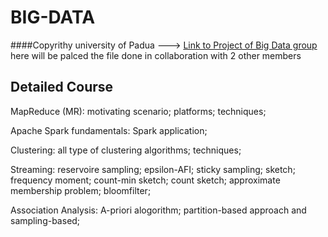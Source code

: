 # BIG-DATA #

####Copyrithy university of Padua ---> [Link to Project of Big Data group](https://github.com/Big-data-Group-97) here will be palced the file done in collaboration with 2 other members 

## Detailed Course ##  

MapReduce (MR): motivating scenario; platforms; techniques; 

Apache Spark fundamentals: Spark application; 

Clustering: all type of clustering algorithms; techniques; 

Streaming: reservoire sampling; epsilon-AFI; sticky sampling; sketch; frequency moment; count-min sketch; count sketch; approximate membership problem; bloomfilter;

Association Analysis: A-priori alogorithm; partition-based approach and sampling-based;


